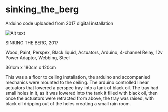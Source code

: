 # sinking_the_berg
Arduino code uploaded from 2017 digital installation

![Alt text](https://github.com/habin-isa/CV/blob/master/Habin%20High%20res%20colour%20-16.jpg "Sinking the Berg, 2017")

SINKING THE BERG, 2017

Wood, Paint, Perspex, Black liquid, Actuators, Arduino, 4-channel Relay, 12v Power Adaptor, Webbing, Steel

361cm x 180cm x 120cm

This was a a floor to ceiling installation, the arduino and accompanied mechanics were mounted to the ceiling. The arduino controlled linear actuators that lowered a perspec tray into a tank of black oil. The tray had small holes in it, as it was lowered into the tank it filled with black oil, then once the actuators were retracted from above, the tray was raised, with black oil dripping out of the holes creating a small rain room. 

